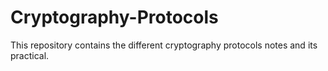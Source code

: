 # Cryptography-Protocols
This repository contains the different cryptography protocols notes and its practical.

